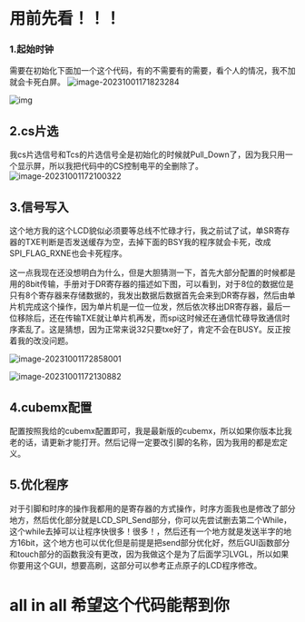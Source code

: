# 用前先看！！！

### 1.起始时钟

需要在初始化下面加一个这个代码，有的不需要有的需要，看个人的情况，我不加就会卡死白屏。
![image-20231001171823284](C:\Users\86182\Desktop\pit\image-20231001171823284.png)

![img](C:\Users\86182\Desktop\pit\KXS_HT1UHGD2UFAFQAGWWGK.jpg)

## 2.cs片选

我cs片选信号和Tcs的片选信号全是初始化的时候就Pull_Down了，因为我只用一个显示屏，所以我把代码中的CS控制电平的全删除了。
![image-20231001172100322](C:\Users\86182\Desktop\pit\image-20231001172100322.png)

## 3.信号写入

​	这个地方我的这个LCD貌似必须要等总线不忙碌才行，我之前试了试，单SR寄存器的TXE判断是否发送缓存为空，去掉下面的BSY我的程序就会卡死，改成SPI_FLAG_RXNE也会卡死程序。

这一点我现在还没想明白为什么，但是大胆猜测一下，首先大部分配置的时候都是用的8bit传输，手册对于DR寄存器的描述如下图，可以看到，对于8位的数据位是只有8个寄存器来存储数据的，我发出数据后数据首先会来到DR寄存器，然后由单片机完成这个操作，因为单片机是一位一位发，然后依次移出DR寄存器，最后一位移除后，还在传输TXE就让单片机再发，而spi这时候还在通信忙碌导致通信时序紊乱了。这是猜想，因为正常来说32只要txe好了，肯定不会在BUSY。反正按着我的改没问题。

![image-20231001172858001](C:\Users\86182\Desktop\pit\image-20231001172858001.png)

![image-20231001172130882](C:\Users\86182\Desktop\pit\image-20231001172130882.png)

## 4.cubemx配置

配置按照我给的cubemx配置即可，我是最新版的cubemx，所以如果你版本比我老的话，请更新才能打开。然后记得一定要改引脚的名称，因为我用的都是宏定义。

## 5.优化程序

对于引脚和时序的操作我都用的是寄存器的方式操作，时序方面我也是修改了部分地方，然后优化部分就是LCD_SPI_Send部分，你可以先尝试删去第二个While，这个while去掉可以让程序快很多！很多！，然后还有一个地方就是发送半字的地方16bit，这个地方也可以优化但是前提是把send部分优化好，然后GUI函数部分和touch部分的函数我没有更改，因为我做这个是为了后面学习LVGL，所以如果你要用这个GUI，想要高刷，这部分可以参考正点原子的LCD程序修改。

# all in all 希望这个代码能帮到你